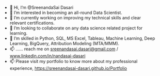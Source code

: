 - 👋 Hi, I’m @SreenandaSai Dasari             
- 👀 I’m interested in becoming an all-round Data Scientist.               
- 🌱 I’m currently working on improving my technical skills and clear relevant certifications.                  
- 💞️ I’m looking to collaborate on any data science related project for learning.                 
- 💞️ I’m skilled in Python, SQL, MS Excel, Tableau, Machine Learning, Deep Learning, BigQuery, Attribution Modeling (MTA/MMM).        
- 📫 ...... reach me on sreenandasai.dasari@gmail.com / www.linkedin.com/in/nandasai-dasari     
- 📫 Please visit my portfolio to know more about my professional experience, https://sreenandasai-dasari.github.io/Portfolio   
    
  
  
<!---   
SreenandaSai-Dasari/SreenandaSai-Dasari is a ✨ special ✨ repository because its `README.md` (this file) appears on your GitHub profile.
You can click the Preview link to take a look at your changes.
--->
